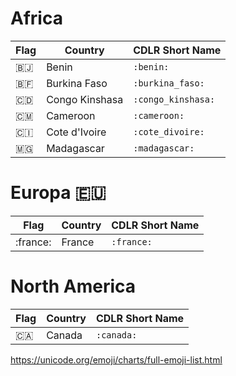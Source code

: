 # Africa

|  Flag            | Country          | CDLR Short Name    |
|------------------|------------------|--------------------|
| :benin:          | Benin            | `:benin:`          |
| :burkina_faso:   | Burkina Faso     | `:burkina_faso:`   |
| :congo_kinshasa: | Congo Kinshasa   | `:congo_kinshasa:` |
| :cameroon:       | Cameroon         | `:cameroon:`       |
| :cote_divoire:   | Cote d'Ivoire    | `:cote_divoire:`   |
| :madagascar:     | Madagascar       | `:madagascar:`     | 



# Europa :european_union:

|  Flag          | Country          | CDLR Short Name    |
|----------------|------------------|--------------------|
| :france:       | France           | `:france:`         |

# North America

|  Flag          | Country          | CDLR Short Name    |
|----------------|------------------|--------------------|
| :canada:       | Canada           | `:canada:`         |


https://unicode.org/emoji/charts/full-emoji-list.html
